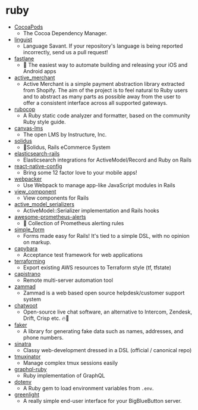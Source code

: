 # ruby
- [CocoaPods](https://github.com/CocoaPods/CocoaPods)
  - The Cocoa Dependency Manager.
- [linguist](https://github.com/github/linguist)
  - Language Savant. If your repository's language is being reported incorrectly, send us a pull request!
- [fastlane](https://github.com/fastlane/fastlane)
  - 🚀 The easiest way to automate building and releasing your iOS and Android apps
- [active_merchant](https://github.com/activemerchant/active_merchant)
  - Active Merchant is a simple payment abstraction library extracted from Shopify. The aim of the project is to feel natural to Ruby users and to abstract as many parts as possible away from the user to offer a consistent interface across all supported gateways.
- [rubocop](https://github.com/rubocop-hq/rubocop)
  - A Ruby static code analyzer and formatter, based on the community Ruby style guide.
- [canvas-lms](https://github.com/instructure/canvas-lms)
  - The open LMS by Instructure, Inc.
- [solidus](https://github.com/solidusio/solidus)
  - 🛒Solidus, Rails eCommerce System
- [elasticsearch-rails](https://github.com/elastic/elasticsearch-rails)
  - Elasticsearch integrations for ActiveModel/Record and Ruby on Rails
- [react-native-config](https://github.com/luggit/react-native-config)
  - Bring some 12 factor love to your mobile apps!
- [webpacker](https://github.com/rails/webpacker)
  - Use Webpack to manage app-like JavaScript modules in Rails
- [view_component](https://github.com/github/view_component)
  - View components for Rails
- [active_model_serializers](https://github.com/rails-api/active_model_serializers)
  - ActiveModel::Serializer implementation and Rails hooks
- [awesome-prometheus-alerts](https://github.com/samber/awesome-prometheus-alerts)
  - 🚨 Collection of Prometheus alerting rules
- [simple_form](https://github.com/heartcombo/simple_form)
  - Forms made easy for Rails! It's tied to a simple DSL, with no opinion on markup.
- [capybara](https://github.com/teamcapybara/capybara)
  - Acceptance test framework for web applications
- [terraforming](https://github.com/dtan4/terraforming)
  - Export existing AWS resources to Terraform style (tf, tfstate)
- [capistrano](https://github.com/capistrano/capistrano)
  - Remote multi-server automation tool
- [zammad](https://github.com/zammad/zammad)
  - Zammad is a web based open source helpdesk/customer support system
- [chatwoot](https://github.com/chatwoot/chatwoot)
  - Open-source live chat software, an alternative to Intercom, Zendesk, Drift, Crisp etc. 🔥💬
- [faker](https://github.com/faker-ruby/faker)
  - A library for generating fake data such as names, addresses, and phone numbers.
- [sinatra](https://github.com/sinatra/sinatra)
  - Classy web-development dressed in a DSL (official / canonical repo)
- [tmuxinator](https://github.com/tmuxinator/tmuxinator)
  - Manage complex tmux sessions easily
- [graphql-ruby](https://github.com/rmosolgo/graphql-ruby)
  - Ruby implementation of GraphQL
- [dotenv](https://github.com/bkeepers/dotenv)
  - A Ruby gem to load environment variables from `.env`.
- [greenlight](https://github.com/bigbluebutton/greenlight)
  - A really simple end-user interface for your BigBlueButton server.

